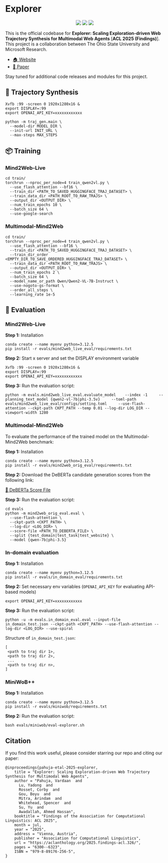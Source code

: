 # Explorer

<p align="center">
  <a href="https://aclanthology.org/events/acl-2025/"><img src="https://img.shields.io/badge/ACL_Findings-2025-purple"></a>
  <a href="https://aclanthology.org/2025.findings-acl.326.pdf"><img src="http://img.shields.io/badge/Paper-PDF-red.svg"></a>
  <a href="https://github.com/OSU-NLP-Group/Explorer/blob/main/LICENSE">
    <img src="https://img.shields.io/badge/MIT-License-blue">
  </a>
</p>

This is the official codebase for **Explorer: Scaling Exploration-driven Web Trajectory Synthesis for Multimodal Web Agents** [**ACL 2025 (Findings)**]. This project is a collaboration between The Ohio State University and Microsoft Research.

- [🏠 Website](https://osu-nlp-group.github.io/Explorer/)
- [📖 Paper](https://aclanthology.org/2025.findings-acl.326.pdf)

Stay tuned for additional code releases and modules for this project.

## 🚀 Trajectory Synthesis
```
Xvfb :99 -screen 0 1920x1280x16 &
export DISPLAY=:99
export OPENAI_API_KEY=xxxxxxxxxxxx

python -m traj_gen.main \
  --model-dir MODEL_DIR \
  --init-url INIT_URL \
  --max-steps MAX_STEPS
```

## 📦 Training

### Mind2Web-Live
```
cd train/
torchrun --nproc_per_node=4 train_qwen2vl.py \
  --use_flash_attention --bf16 \
  --train_dir <PATH_TO_SAVED_HUGGINGFACE_TRAJ_DATASET> \
  --train_data_dir <PATH_ROOT_TO_RAW_TRAJS> \
  --output_dir <OUTPUT_DIR> \
  --num_train_epochs 10 \
  --batch_size 64 \
  --use-google-search
```

### Multimodal-Mind2Web
```
cd train/
torchrun --nproc_per_node=4 train_qwen2vl.py \
  --use_flash_attention --bf16 \
  --train_dir <PATH_TO_SAVED_HUGGINGFACE_TRAJ_DATASET> \
  --train_dir_order <EMPTY_DIR_TO_SAVE_ORDERED_HUGGINGFACE_TRAJ_DATASET> \
  --train_data_dir <PATH_ROOT_TO_RAW_TRAJS> \
  --output_dir <OUTPUT_DIR> \
  --num_train_epochs 2 \
  --batch_size 64 \
  --model_name_or_path Qwen/Qwen2-VL-7B-Instruct \
  --use-nogoto-gs-format \
  --order_all_steps \
  --learning_rate 1e-5
```

## 🧪 Evaluation

### Mind2Web-Live

**Step 1:** Installation
```
conda create --name myenv python=3.12.5
pip install -r evals/mind2web_live_eval/requirements.txt
```

**Step 2:** Start x server and set the DISPLAY environment variable
```
Xvfb :99 -screen 0 1920x1280x16 &
export DISPLAY=:99
export OPENAI_API_KEY=xxxxxxxxxxxx
```

**Step 3:** Run the evaluation script:
```
python -m evals.mind2web_live_eval.evaluate_model    --index -1     --planning_text_model {qwen2-vl-7b|phi-3.5v}     --toml-path evals/mind2web_live_eval/configs/setting.toml     --use-flash-attention --ckpt-path CKPT_PATH --temp 0.01 --log-dir LOG_DIR --viewport-width 1280
```

### Multimodal-Mind2Web

To evaluate the performance of the trained model on the Multimodal-Mind2Web benchmark:

**Step 1:** Installation
```
conda create --name myenv python=3.12.5
pip install -r evals/mind2web_orig_eval/requirements.txt
```

**Step 2:** Download the DeBERTa candidate generation scores from the following link:

[🔗 DeBERTa Score File](https://buckeyemailosu-my.sharepoint.com/:u:/g/personal/deng_595_buckeyemail_osu_edu/EZllMua3lABAhXQnCN7-pr4BIP4YV8xPfbgyP5FXT18wag?e=yXkK8k)

**Step 3:** Run the evaluation script:

```
cd evals
python -m mind2web_orig_eval.eval \
  --use-flash-attention \
  --ckpt-path <CKPT_PATH> \
  --log-dir <LOG_DIR> \
  --score-file <PATH_TO_DEBERTA_FILE> \
  --split {test_domain|test_task|test_website} \
  --model {qwen-7b|phi-3.5}
```

### In-domain evaluation

**Step 1:** Installation
```
conda create --name myenv python=3.12.5
pip install -r evals/in_domain_eval/requirements.txt
```

**Step 2:** Set necessary env variables (`OPENAI_API_KEY` for evaluating API-based models)
```
export OPENAI_API_KEY=xxxxxxxxxxxx
```

**Step 3:** Run the evaluation script:

```
python -u -m evals.in_domain_eval.eval --input-file in_domain_test.json --ckpt-path <CKPT_PATH> --use-flash-attention --log-dir <LOG_DIR> --use-spiral
```

Structure of `in_domain_test.json`:
```
[
 <path to traj dir 1>,
 <path to traj dir 2>,
 ...
 <path to traj dir n>,
]
```

### MiniWoB++ 

**Step 1:** Installation
```
conda create --name myenv python=3.12.5
pip install -r evals/miniwob/requirements.txt
```

**Step 2:** Run the evaluation script:

```
bash evals/miniwob/eval-explorer.sh
```

## Citation

If you find this work useful, please consider starring our repo and citing our paper: 

```
@inproceedings{pahuja-etal-2025-explorer,
    title = "Explorer: Scaling Exploration-driven Web Trajectory Synthesis for Multimodal Web Agents",
    author = "Pahuja, Vardaan  and
      Lu, Yadong  and
      Rosset, Corby  and
      Gou, Boyu  and
      Mitra, Arindam  and
      Whitehead, Spencer  and
      Su, Yu  and
      Awadallah, Ahmed Hassan",
    booktitle = "Findings of the Association for Computational Linguistics: ACL 2025",
    month = jul,
    year = "2025",
    address = "Vienna, Austria",
    publisher = "Association for Computational Linguistics",
    url = "https://aclanthology.org/2025.findings-acl.326/",
    pages = "6300--6323",
    ISBN = "979-8-89176-256-5",
}
```

